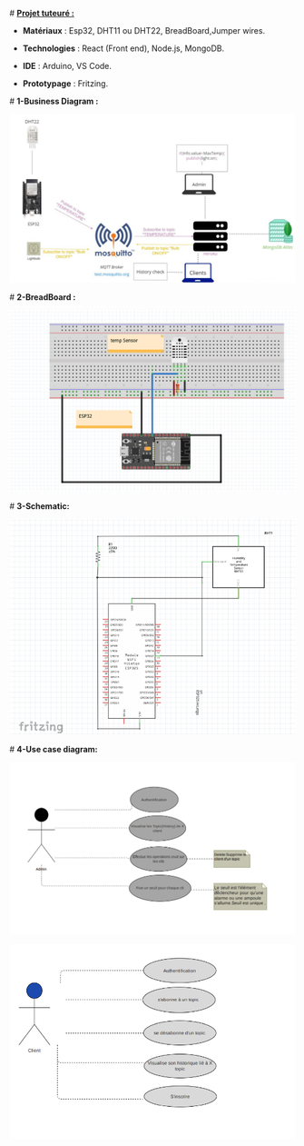 # <u>**Projet tuteuré :**</u>

- **Matériaux** : Esp32, DHT11 ou DHT22, BreadBoard,Jumper wires.
  
- **Technologies** : React (Front end), Node.js, MongoDB.
  
- **IDE** : Arduino, VS Code.
  
- **Prototypage** : Fritzing.
  

# **1-Business Diagram :**

![](./Assets/1.png)


# **2-BreadBoard :**

![](./Assets/2.png)

# **3-Schematic:**

![](./Assets/3.png)

# **4-Use case diagram:**

![](./Assets/admin.png)

![](./Assets/clt.png)
